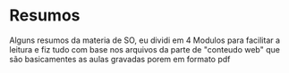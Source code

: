 # Resumos
Alguns resumos da materia de SO, eu dividi em 4 Modulos para facilitar a leitura e fiz tudo com base nos arquivos da parte de "conteudo web" que são basicamentes as aulas gravadas porem em formato pdf
